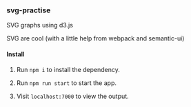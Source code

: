 ### svg-practise

SVG graphs using d3.js

SVG are cool (with a little help from webpack and semantic-ui)

#### Install

1. Run ```npm i``` to install the dependency.

2. Run ```npm run start``` to start the app.

3. Visit ``` localhost:7000 ``` to view the output.
